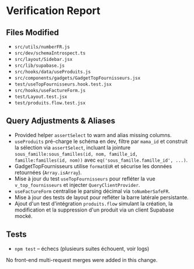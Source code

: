 # Verification Report

## Files Modified
- `src/utils/numberFR.js`
- `src/dev/schemaIntrospect.ts`
- `src/layout/Sidebar.jsx`
- `src/lib/supabase.js`
- `src/hooks/data/useProduits.js`
- `src/components/gadgets/GadgetTopFournisseurs.jsx`
- `test/useTopFournisseurs.hook.test.jsx`
- `src/hooks/useFactureForm.js`
- `test/Layout.test.jsx`
- `test/produits.flow.test.jsx`

## Query Adjustments & Aliases
- Provided helper `assertSelect` to warn and alias missing columns.
- `useProduits` pré-charge le schéma en dev, filtre par `mama_id` et construit la sélection via `assertSelect`, incluant la jointure `sous_famille:sous_familles(id, nom, famille_id, famille:familles(id, nom))` avec `eq('sous_famille.famille_id', ...)`.
- GadgetTopFournisseurs utilise `formatEUR` et sécurise les données retournées (`Array.isArray`).
- Mise à jour du test `useTopFournisseurs` pour refléter la vue `v_top_fournisseurs` et injecter `QueryClientProvider`.
- `useFactureForm` centralise le parsing décimal via `toNumberSafeFR`.
- Mise à jour des tests de layout pour refléter la barre latérale persistante.
- Ajout d'un test d'intégration `produits.flow` simulant la création, la modification et la suppression d'un produit via un client Supabase mocké.

## Tests
- `npm test` – échecs (plusieurs suites échouent, voir logs)

No front-end multi-request merges were added in this change.

